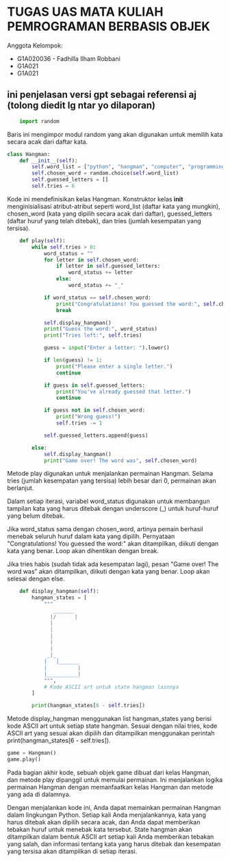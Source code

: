 # TUGAS UAS MATA KULIAH PEMROGRAMAN BERBASIS OBJEK

Anggota Kelompok:
- G1A020036 - Fadhilla Ilham Robbani
- G1A021 
- G1A021

## ini penjelasan versi gpt sebagai referensi aj (tolong diedit lg ntar yo dilaporan)


```py
    import random
```
Baris ini mengimpor modul random yang akan digunakan untuk memilih kata secara acak dari daftar kata.



```py
class Hangman:
    def __init__(self):
        self.word_list = ["python", "hangman", "computer", "programming", "game", "openai"]
        self.chosen_word = random.choice(self.word_list)
        self.guessed_letters = []
        self.tries = 6
```
Kode ini mendefinisikan kelas Hangman. Konstruktor kelas __init__ menginisialisasi atribut-atribut seperti word_list (daftar kata yang mungkin), chosen_word (kata yang dipilih secara acak dari daftar), guessed_letters (daftar huruf yang telah ditebak), dan tries (jumlah kesempatan yang tersisa).



```py   
    def play(self):
        while self.tries > 0:
            word_status = ""
            for letter in self.chosen_word:
                if letter in self.guessed_letters:
                    word_status += letter
                else:
                    word_status += "_"

            if word_status == self.chosen_word:
                print("Congratulations! You guessed the word:", self.chosen_word)
                break

            self.display_hangman()
            print("Guess the word:", word_status)
            print("Tries left:", self.tries)

            guess = input("Enter a letter: ").lower()

            if len(guess) != 1:
                print("Please enter a single letter.")
                continue

            if guess in self.guessed_letters:
                print("You've already guessed that letter.")
                continue

            if guess not in self.chosen_word:
                print("Wrong guess!")
                self.tries -= 1

            self.guessed_letters.append(guess)

        else:
            self.display_hangman()
            print("Game over! The word was", self.chosen_word)
```

Metode play digunakan untuk menjalankan permainan Hangman. Selama tries (jumlah kesempatan yang tersisa) lebih besar dari 0, permainan akan berlanjut.

Dalam setiap iterasi, variabel word_status digunakan untuk membangun tampilan kata yang harus ditebak dengan underscore (_) untuk huruf-huruf yang belum ditebak.

Jika word_status sama dengan chosen_word, artinya pemain berhasil menebak seluruh huruf dalam kata yang dipilih. Pernyataan "Congratulations! You guessed the word:" akan ditampilkan, diikuti dengan kata yang benar. Loop akan dihentikan dengan break.

Jika tries habis (sudah tidak ada kesempatan lagi), pesan "Game over! The word was" akan ditampilkan, diikuti dengan kata yang benar. Loop akan selesai dengan else.


```py    
    def display_hangman(self):
        hangman_states = [
            """
               _______
              |/      |
              |      
              |      
              |       
              |      
              |
             _|_
            |   |______
            |          |
            |__________|
            """,
            # Kode ASCII art untuk state hangman lainnya
        ]

        print(hangman_states[6 - self.tries])
```

Metode display_hangman menggunakan list hangman_states yang berisi kode ASCII art untuk setiap state hangman. Sesuai dengan nilai tries, kode ASCII art yang sesuai akan dipilih dan ditampilkan menggunakan perintah print(hangman_states[6 - self.tries]).


```py
game = Hangman()
game.play()
```

Pada bagian akhir kode, sebuah objek game dibuat dari kelas Hangman, dan metode play dipanggil untuk memulai permainan. Ini menjalankan logika permainan Hangman dengan memanfaatkan kelas Hangman dan metode yang ada di dalamnya.

Dengan menjalankan kode ini, Anda dapat memainkan permainan Hangman dalam lingkungan Python. Setiap kali Anda menjalankannya, kata yang harus ditebak akan dipilih secara acak, dan Anda dapat memberikan tebakan huruf untuk menebak kata tersebut. State hangman akan ditampilkan dalam bentuk ASCII art setiap kali Anda memberikan tebakan yang salah, dan informasi tentang kata yang harus ditebak dan kesempatan yang tersisa akan ditampilkan di setiap iterasi.
